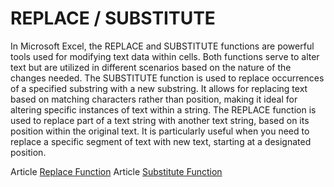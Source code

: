 # REPLACE / SUBSTITUTE
In Microsoft Excel, the REPLACE and SUBSTITUTE functions are powerful tools used for modifying text data within cells. Both functions serve to alter text but are utilized in different scenarios based on the nature of the changes needed.
The SUBSTITUTE function is used to replace occurrences of a specified substring with a new substring. It allows for replacing text based on matching characters rather than position, making it ideal for altering specific instances of text within a string.
The REPLACE function is used to replace part of a text string with another text string, based on its position within the original text. It is particularly useful when you need to replace a specific segment of text with new text, starting at a designated position.

Article [Replace Function](https://support.microsoft.com/en-us/office/replace-function-6acf209b-01b7-4078-b4b8-e0a4ef67d181)
Article [Substitute Function](https://support.microsoft.com/en-us/office/substitute-function-6434944e-a904-4336-a9b0-1e58df3bc332)
